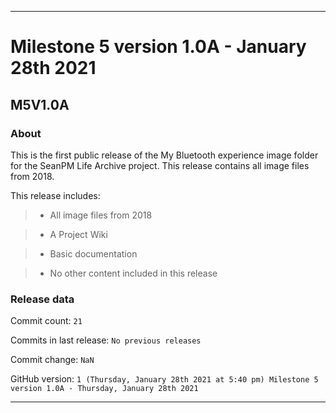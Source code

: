 
***

# Milestone 5 version 1.0A - January 28th 2021

## M5V1.0A

### About

This is the first public release of the My Bluetooth experience image folder for the SeanPM Life Archive project. This release contains all image files from 2018.

This release includes:

> * All image files from 2018

> * A Project Wiki

> * Basic documentation

> * No other content included in this release

### Release data

Commit count: `21`

Commits in last release: `No previous releases`

Commit change: `NaN`

GitHub version: `1 (Thursday, January 28th 2021 at 5:40 pm) Milestone 5 version 1.0A - Thursday, January 28th 2021`

***
